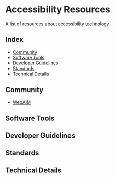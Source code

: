# Accessibility Resources
A list of resources about accessibility technology

## Index

* [Community]()
* [Software Tools]()
* [Developer Guidelines]()
* [Standards]()
* [Technical Details]()

## Community

* [WebAIM](http://webaim.org/)

## Software Tools

## Developer Guidelines

## Standards

## Technical Details
